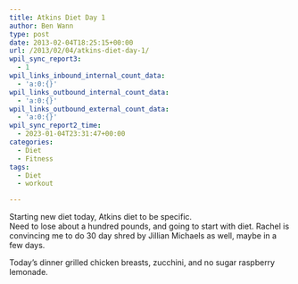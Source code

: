 ```yaml
---
title: Atkins Diet Day 1
author: Ben Wann
type: post
date: 2013-02-04T18:25:15+00:00
url: /2013/02/04/atkins-diet-day-1/
wpil_sync_report3:
  - 1
wpil_links_inbound_internal_count_data:
  - 'a:0:{}'
wpil_links_outbound_internal_count_data:
  - 'a:0:{}'
wpil_links_outbound_external_count_data:
  - 'a:0:{}'
wpil_sync_report2_time:
  - 2023-01-04T23:31:47+00:00
categories:
  - Diet
  - Fitness
tags:
  - Diet
  - workout

---
```

Starting new diet today, Atkins diet to be specific.  
Need to lose about a hundred pounds, and going to start with diet. Rachel is convincing me to do 30 day shred by Jillian Michaels as well, maybe in a few days.

Today&#8217;s dinner grilled chicken breasts, zucchini, and no sugar raspberry lemonade.